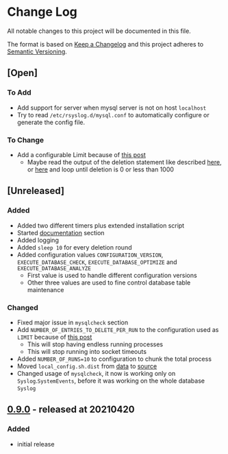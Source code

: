 # Change Log

All notable changes to this project will be documented in this file.

The format is based on [Keep a Changelog](http://keepachangelog.com/)
and this project adheres to [Semantic Versioning](http://semver.org/).

## [Open]

### To Add

* Add support for server when mysql server is not on host `localhost`
* Try to read `/etc/rsyslog.d/mysql.conf` to automatically configure or generate the config file.

### To Change

* Add a configurable Limit because of [this post](https://forums.mysql.com/read.php?20,264405,264433#msg-264433)
    * Maybe read the output of the deletion statement like described [here](https://www.pontikis.net/blog/store-mysql-result-to-array-from-bash), or [here](https://www.cloudsavvyit.com/1081/check-a-value-in-a-mysql-database-from-a-linux-bash-script/) and loop until deletion is 0 or less than 1000

## [Unreleased]

### Added

* Added two different timers plus extended installation script
* Started [documentation](documentation) section
* Added logging
* Added `sleep 10` for every deletion round
* Added configuration values `CONFIGURATION_VERSION`, `EXECUTE_DATABASE_CHECK`, `EXECUTE_DATABASE_OPTIMIZE` and `EXECUTE_DATABASE_ANALYZE`
    * First value is used to handle different configuration versions
    * Other three values are used to fine control database table maintenance

### Changed

* Fixed major issue in `mysqlcheck` section
* Add `NUMBER_OF_ENTRIES_TO_DELETE_PER_RUN` to the configuration used as `LIMIT` because of [this post](https://forums.mysql.com/read.php?20,264405,264433#msg-264433)
    * This will stop having endless running processes
    * This will stop running into socket timeouts
* Added `NUMBER_OF_RUNS=10` to configuration to chunk the total process
* Moved `local_config.sh.dist` from [data](data) to [source](source)
* Changed usage of `mysqlcheck`, it now is working only on `Syslog`.`SystemEvents`, before it was working on the whole database `Syslog`

## [0.9.0](https://github.com/bazzline/rsyslog_mysql_housekeeping/tree/0.9.0) - released at 20210420

### Added

* initial release
